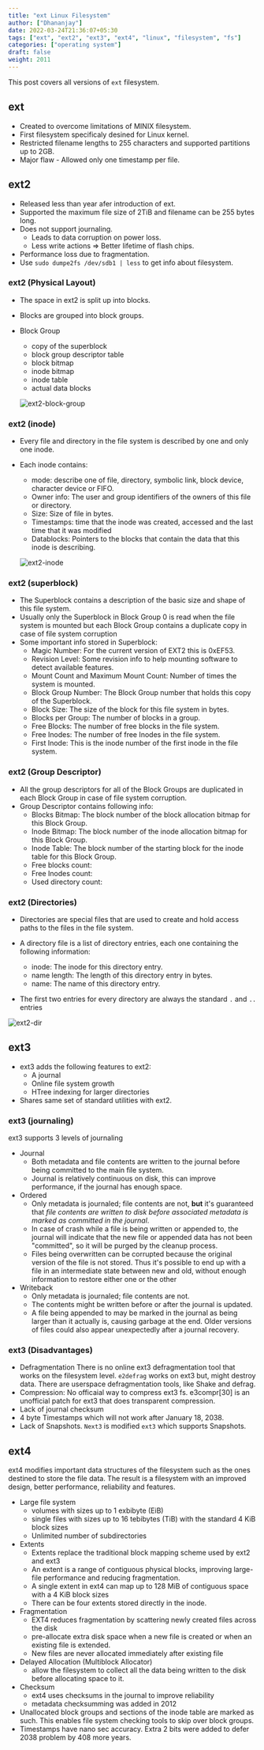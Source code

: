 ```yaml
---
title: "ext Linux Filesystem"
author: ["Dhananjay"]
date: 2022-03-24T21:36:07+05:30
tags: ["ext", "ext2", "ext3", "ext4", "linux", "filesystem", "fs"]
categories: ["operating system"]
draft: false
weight: 2011
---
```

This post covers all versions of `ext` filesystem.
## ext
- Created to overcome limitations of MINIX filesystem.
- First filesystem specificaly desined for Linux kernel.
- Restricted filename lengths to 255 characters and supported partitions up to 2GB.
- Major flaw - Allowed only one timestamp per file.

## ext2
- Released less than year afer introduction of ext.
- Supported the maximum file size of 2TiB and filename can be 255 bytes long.
- Does not support journaling.
    - Leads to data corruption on power loss.
    - Less write actions => Better lifetime of flash chips.
- Performance loss due to fragmentation.
- Use `sudo dumpe2fs /dev/sdb1 | less` to get info about filesystem.


### ext2 (Physical Layout)
- The space in ext2 is split up into blocks.
- Blocks are grouped into block groups.
- Block Group
    - copy of the superblock
    - block group descriptor table
    - block bitmap
    - inode bitmap
    - inode table
    - actual data blocks

    ![ext2-block-group](/images/fs-ext2-block-group.png)

### ext2 (inode)
- Every file and directory in the file system is described by one and only one inode.
- Each inode contains:
   - mode: describe one of file, directory, symbolic link, block device, character device or FIFO.
   - Owner info: The user and group identifiers of the owners of this file or directory.
   - Size: Size of file in bytes.
   - Timestamps: time that the inode was created, accessed and the last time that it was modified
   - Datablocks: Pointers to the blocks that contain the data that this inode is describing.

    ![ext2-inode](/images/fs-ext2-inode.png)

### ext2 (superblock)
- The Superblock contains a description of the basic size and shape of this file system.
- Usually only the Superblock in Block Group 0 is read when the file system is mounted but each Block Group contains a duplicate copy in case of file system corruption
- Some important info stored in Superblock:
   - Magic Number: For the current version of EXT2 this is 0xEF53.
   - Revision Level: Some revision info to help mounting software to detect available features.
   - Mount Count and Maximum Mount Count: Number of times the system is mounted.
   - Block Group Number: The Block Group number that holds this copy of the Superblock.
   - Block Size: The size of the block for this file system in bytes.
   - Blocks per Group: The number of blocks in a group.
   - Free Blocks: The number of free blocks in the file system.
   - Free Inodes: The number of free Inodes in the file system.
   - First Inode: This is the inode number of the first inode in the file system.

### ext2 (Group Descriptor)
- All the group descriptors for all of the Block Groups are duplicated in each Block Group in case of file system corruption.
- Group Descriptor contains following info:
   - Blocks Bitmap: The block number of the block allocation bitmap for this Block Group.
   - Inode Bitmap: The block number of the inode allocation bitmap for this Block Group.
   - Inode Table: The block number of the starting block for the inode table for this Block Group.
   - Free blocks count:
   - Free Inodes count:
   - Used directory count:

### ext2 (Directories)
- Directories are special files that are used to create and hold access paths to the files in the file system.
- A directory file is a list of directory entries, each one containing the following information:
    - inode: The inode for this directory entry.
    - name length: The length of this directory entry in bytes.
    - name: The name of this directory entry.

- The first two entries for every directory are always the standard `.` and `..` entries

![ext2-dir](/images/ext2-dir.png)

## ext3
- ext3 adds the following features to ext2:
    - A journal
    - Online file system growth
    - HTree indexing for larger directories
- Shares same set of standard utilities with ext2.

### ext3 (journaling)
ext3 supports 3 levels of journaling
- Journal
    - Both metadata and file contents are written to the journal before being committed to the main file system.
    - Journal is relatively continuous on disk, this can improve performance, if the journal has enough space.
- Ordered
    - Only metadata is journaled; file contents are not, **but** it's guaranteed that *file contents are written to disk before associated metadata is marked as committed in the journal*.
    - In case of crash while a file is being written or appended to, the journal will indicate that the new file or appended data has not been "committed", so it will be purged by the cleanup process.
    - Files being overwritten can be corrupted because the original version of the file is not stored. Thus it's possible to end up with a file in an intermediate state between new and old, without enough information to restore either one or the other
- Writeback
    - Only metadata is journaled; file contents are not.
    - The contents might be written before or after the journal is updated.
    - A file being appended to may be marked in the journal as being larger than it actually is, causing garbage at the end. Older versions of files could also appear unexpectedly after a journal recovery.

### ext3 (Disadvantages)
- Defragmentation
    There is no online ext3 defragmentation tool that works on the filesystem level.
    `e2defrag` works on ext3 but, might destroy data.
    There are userspace defragmentation tools, like Shake and defrag.
- Compression: No officaial way to compress ext3 fs. e3compr[30] is an unofficial patch for ext3 that does transparent compression.
- Lack of journal checksum
- 4 byte Timestamps which will not work after January 18, 2038.
- Lack of Snapshots. `Next3` is modified `ext3` which supports Snapshots.

## ext4
ext4 modifies important data structures of the filesystem such as the ones destined to store the file data. The result is a filesystem with an improved design, better performance, reliability and features.
- Large file system
    - volumes with sizes up to 1 exbibyte (EiB)
    - single files with sizes up to 16 tebibytes (TiB) with the standard 4 KiB block sizes
    - Unlimited number of subdirectories
- Extents
    - Extents replace the traditional block mapping scheme used by ext2 and ext3
    - An extent is a range of contiguous physical blocks, improving large-file performance and reducing fragmentation.
    - A single extent in ext4 can map up to 128 MiB of contiguous space with a 4 KiB block sizes
    - There can be four extents stored directly in the inode.
- Fragmentation
    - EXT4 reduces fragmentation by scattering newly created files across the disk
    - pre-allocate extra disk space when a new file is created or when an existing file is extended.
    - New files are never allocated immediately after existing file
- Delayed Allocation (Multiblock Allocator)
    - allow the filesystem to collect all the data being written to the disk before allocating space to it.
- Checksum
    - ext4 uses checksums in the journal to improve reliability
    - metadata checksumming was added in 2012
- Unallocated block groups and sections of the inode table are marked as such. This enables file system checking tools to skip over block groups.
- Timestamps have nano sec accuracy. Extra 2 bits were added to defer 2038 problem by 408 more years.

